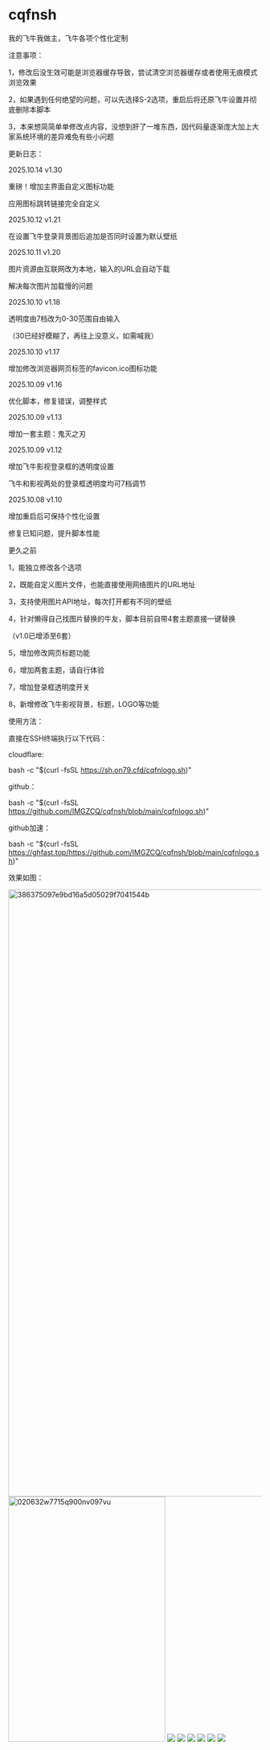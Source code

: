 # cqfnsh
我的飞牛我做主，飞牛各项个性化定制

注意事项：

1，修改后没生效可能是浏览器缓存导致，尝试清空浏览器缓存或者使用无痕模式浏览效果 

2，如果遇到任何绝望的问题，可以先选择S-2选项，重启后将还原飞牛设置并彻底删除本脚本 

3，本来想简简单单修改点内容，没想到肝了一堆东西，因代码量逐渐庞大加上大家系统环境的差异难免有些小问题 



更新日志：

2025.10.14 v1.30

重磅！增加主界面自定义图标功能

应用图标跳转链接完全自定义

2025.10.12 v1.21

在设置飞牛登录背景图后追加是否同时设置为默认壁纸

2025.10.11 v1.20

图片资源由互联网改为本地，输入的URL会自动下载

解决每次图片加载慢的问题

2025.10.10 v1.18

透明度由7档改为0-30范围自由输入

（30已经好模糊了，再往上没意义，如需喊我）

2025.10.10 v1.17

增加修改浏览器网页标签的favicon.ico图标功能

2025.10.09 v1.16

优化脚本，修复错误，调整样式

2025.10.09 v1.13

增加一套主题：鬼灭之刃

2025.10.09 v1.12

增加飞牛影视登录框的透明度设置

飞牛和影视两处的登录框透明度均可7档调节

2025.10.08 v1.10

增加重启后可保持个性化设置

修复已知问题，提升脚本性能

更久之前

1，能独立修改各个选项

2，既能自定义图片文件，也能直接使用网络图片的URL地址

3，支持使用图片API地址，每次打开都有不同的壁纸

4，针对懒得自己找图片替换的牛友，脚本目前自带4套主题直接一键替换

（v1.0已增添至6套）

5，增加修改网页标题功能

6，增加两套主题，请自行体验

7，增加登录框透明度开关

8，新增修改飞牛影视背景，标题，LOGO等功能

使用方法：

直接在SSH终端执行以下代码：

cloudflare:

bash -c "$(curl -fsSL https://sh.on79.cfd/cqfnlogo.sh)"

github：

bash -c "$(curl -fsSL https://github.com/IMGZCQ/cqfnsh/blob/main/cqfnlogo.sh)"

github加速：

bash -c "$(curl -fsSL https://ghfast.top/https://github.com/IMGZCQ/cqfnsh/blob/main/cqfnlogo.sh)"

效果如图：

<img width="830" height="1208" alt="386375097e9bd16a5d05029f7041544b" src="https://github.com/user-attachments/assets/f6e82b64-f71e-4e1e-bea0-4c45e0f9f27b" />
<img width="312" height="488" alt="020632w7715q900nv097vu" src="https://github.com/user-attachments/assets/6fc22e75-4f01-4c7b-981b-2e93664b6970" />
<img src="https://github.com/user-attachments/assets/d5a9b85b-bb62-47a0-86a4-a39c7bf6a80f" />
<img src="https://github.com/user-attachments/assets/e31083e8-4067-43fd-a8fa-c4277236c0f3" />
<img src="https://github.com/user-attachments/assets/c03c6d00-2f29-4d45-a444-d41e6874605d" />
<img src="ttps://github.com/user-attachments/assets/6b8ccb99-30b7-4efe-9705-f73997a2be68" />
<img src="https://github.com/user-attachments/assets/a1a2874a-eb66-456e-9e8c-5bcffd973f27" />
<img src="https://github.com/user-attachments/assets/4d4c510e-8508-442a-86d8-18c49e1ec530" />
